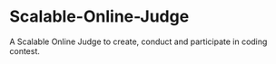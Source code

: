 # Scalable-Online-Judge
A Scalable Online Judge to create, conduct and participate in coding contest.
